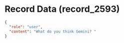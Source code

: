# Record Data (record_2593)

```json
{
  "role": "user",
  "content": "What do you think Gemini? "
}
```
